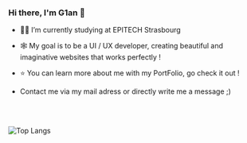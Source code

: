### Hi there, I'm G1an 🙂

- 👨‍🎓 I’m currently studying at EPITECH Strasbourg

- 🕸️ My goal is to be a UI / UX developer,
     creating beautiful and imaginative websites that works perfectly !

- ⭐ You can learn more about me with my PortFolio, go check it out !

- Contact me via my mail adress or directly write me a message ;)
<br>
<br>

![Top Langs](https://github-readme-stats.vercel.app/api/top-langs/?username=G1anC&theme=github_dark)
